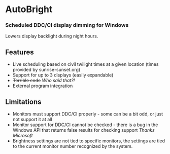 # AutoBright
### Scheduled DDC/CI display dimming for Windows

Lowers display backlight during night hours.

## Features
- Live scheduling based on civil twilight times at a given location (times provided by sunrise-sunset.org)
- Support for up to 3 displays (easily expandable)
- ~~Terrible code~~ *Who said that?!*
- External program integration

## Limitations
- Monitors must support DDC/CI properly - some can be a bit odd, or just not support it at all
- Monitor support for DDC/CI cannot be checked - there is a bug in the Windows API that returns false results for checking support *Thanks Microsoft*
- Brightness settings are not tied to specific monitors, the settings are tied to the current monitor number recognized by the system.
